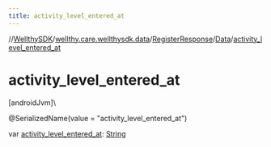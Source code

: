 ```yaml
---
title: activity_level_entered_at
---
```

//[WellthySDK](../../../../index.html)/[wellthy.care.wellthysdk.data](../../index.html)/[RegisterResponse](../index.html)/[Data](index.html)/[activity_level_entered_at](activity_level_entered_at.html)



# activity_level_entered_at



[androidJvm]\




@SerializedName(value = "activity_level_entered_at")



var [activity_level_entered_at](activity_level_entered_at.html): [String](https://kotlinlang.org/api/latest/jvm/stdlib/kotlin/-string/index.html)




